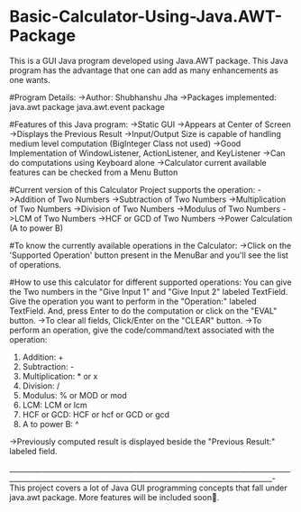 # Basic-Calculator-Using-Java.AWT-Package
This is a GUI Java program developed using Java.AWT package. This Java program has the advantage that one can add as many enhancements as one wants.


#Program Details:
->Author: Shubhanshu Jha
->Packages implemented:
  java.awt package
  java.awt.event package


#Features of this Java program:
->Static GUI
->Appears at Center of Screen
->Displays the Previous Result
->Input/Output Size is capable of handling medium level computation (BigInteger Class not used)
->Good Implementation of WindowListener, ActionListener, and KeyListener
->Can do computations using Keyboard alone
->Calculator current available features can be checked from a Menu Button


#Current version of this Calculator Project supports the operation:
->Addition of Two Numbers
->Subtraction of Two Numbers
->Multiplication of Two Numbers
->Division of Two Numbers
->Modulus of Two Numbers
->LCM of Two Numbers
->HCF or GCD of Two Numbers
->Power Calculation (A to power B)


#To know the currently available operations in the Calculator:
->Click on the 'Supported Operation' button present in the MenuBar and you'll see the list of operations.


#How to use this calculator for different supported operations:
You can give the Two numbers in the "Give Input 1" and "Give Input 2" labeled TextField.
Give the operation you want to perform in the "Operation:" labeled TextField.
And, press Enter to do the computation or click on the "EVAL" button.
->To clear all fields, Click/Enter on the "CLEAR" button.
->To perform an operation, give the code/command/text associated with the operation:
1. Addition: +
2. Subtraction:  -
3. Multiplication:  *    or    x
4. Division:  /
5. Modulus:  %    or    MOD    or    mod
6. LCM:  LCM    or    lcm
7. HCF or GCD:  HCF    or    hcf    or    GCD    or    gcd
8. A to power B:  ^


->Previously computed result is displayed beside the "Previous Result:" labeled field.

_______________________________________________________________________________________________________________________________________________________-
This project covers a lot of Java GUI programming concepts that fall under java.awt package.
More features will be included soon🙂.
